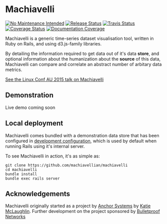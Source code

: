# Machiavelli

[![No Maintenance Intended](http://unmaintained.tech/badge.svg)](http://unmaintained.tech/) 
[![Release Status](http://img.shields.io/github/release/machiavellian/machiavelli.svg?style=flat-square)](http://github.com/machiavellian/machiavelli/releases/latest)
[![Travis Status](http://img.shields.io/travis/machiavellian/machiavelli/master.svg?style=flat-square)](https://travis-ci.org/machiavellian/machiavelli)
[![Coverage Status](http://img.shields.io/coveralls/machiavellian/machiavelli.svg?style=flat-sqaure)](https://coveralls.io/r/machiavellian/machiavelli)
[![Documentation Coverage](http://inch-ci.org/github/machiavellian/machiavelli.svg)](http://inch-ci.org/github/machiavellian/machiavelli)

Machiavelli is a generic time-series dataset visualisation tool, written in Ruby on Rails, and using d3.js-family libraries.

By detailing the information required to get data out of it's data **store**, and optional information about the humanization about the **source** of this data, Machiavelli can compare and correlate an abstract number of arbitary data metrics. 

[See the Linux Conf AU 2015 talk on Machiavelli](https://www.youtube.com/watch?v=My65wJ-sBVc)

## Demonstration

Live demo coming soon

## Local deployment

Machiavelli comes bundled with a demonstration data store that has been configured in [development configuration](https://github.com/machiavellian/machiavelli/blob/master/config/settings/development.yml), which is used by default when running Rails using it's internal server. 

To see Machiavelli in action, it's as simple as: 

```
git clone https://github.com/machiavellian/machiavelli
cd machiavelli
bundle install
bundle exec rails server
```



## Acknowledgements

Machiavelli originally started as a project by [Anchor Systems](http://anchor.com.au) by [Katie McLaughlin](https://github.com/glasnt). Further development on the project sponsored by [Bulletproof Networks](https://bulletproof.net)

